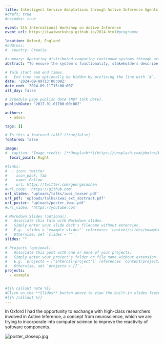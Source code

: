 ```yaml
---
title: Intelligent Service Adaptations through Active Inference Agents
#draft: true
#noindex: true

event: 5th International Workshop on Active Inference
event_url: https://iwaiworkshop.github.io/2024.html#programme

location: Oxford, England
#address:
#  country: Croatia

#summary: Operating distributed computing continuum systems through active inference
abstract: "To ensure the system's functionality, stakeholders describe each tier's expected behavior through Service Level Objectives (SLOs), e.g., maintaining processing latency under a certain boundary. Evaluating these SLOs requires a set of metrics (i.e., sensory observations), which are commonly collected at one central system location; given this data, it can then be calculated to what degree SLOs were fulfilled. However, this requires transferring massive amounts of data; further, the latency for detecting and resolving SLO violations is high. The human body, as an example of a complex system, would collapse from the overhead of evaluating each cell's requirements centrally (i.e., in the brain); hence, requirements assurance must be decentralized to the respective system components."

# Talk start and end times.
#   End time can optionally be hidden by prefixing the line with `#`.
date: '2024-09-09T13:00:00Z'
date_end: '2024-09-11T15:00:00Z'
all_day: false

# Schedule page publish date (NOT talk date).
publishDate: '2017-01-01T00:00:00Z'

authors:
  - admin

tags: []

# Is this a featured talk? (true/false)
featured: false

image:
#  caption: 'Image credit: [**Unsplash**](https://unsplash.com/photos/bzdhc5b3Bxs)'
  focal_point: Right

#links:
#  - icon: twitter
#    icon_pack: fab
#    name: Follow
#    url: https://twitter.com/georgecushen
#url_code: 'https://github.com'
url_slides: 'uploads/talks/iwai_teaser.pdf'
url_pdf: 'uploads/talks/iwai_ext_abstract.pdf'
url_poster: 'uploads/poster_iwai.pdf'
#url_video: 'https://youtube.com'

# Markdown Slides (optional).
#   Associate this talk with Markdown slides.
#   Simply enter your slide deck's filename without extension.
#   E.g. `slides = "example-slides"` references `content/slides/example-slides.md`.
#   Otherwise, set `slides = ""`.
slides: ""

# Projects (optional).
#   Associate this post with one or more of your projects.
#   Simply enter your project's folder or file name without extension.
#   E.g. `projects = ["internal-project"]` references `content/project/deep-learning/index.md`.
#   Otherwise, set `projects = []`.
projects:
  - example


#{{% callout note %}}
#Click on the **Slides** button above to view the built-in slides feature.
#{{% /callout %}}
---
```




In Oxford I had the opportunity to exchange with high-class researchers involved in Active Inference, a concept from neuroscience, which we are trying to incorporate into computer science to improve the reactivity of software components.

![poster_closeup.jpg](poster_closeup.jpg)
